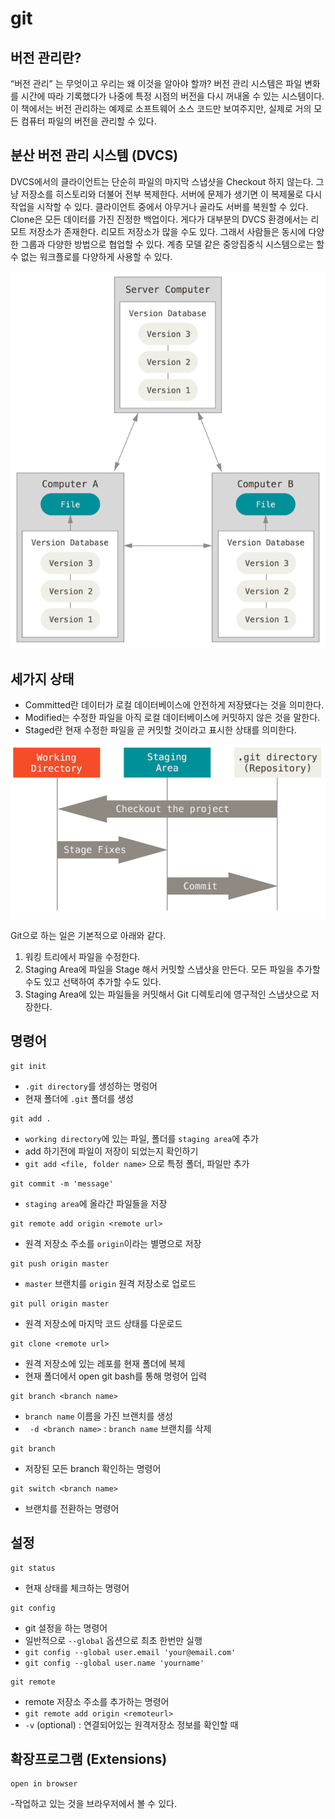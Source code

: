 # git

## 버전 관리란?
“버전 관리” 는 무엇이고 우리는 왜 이것을 알아야 할까? 버전 관리 시스템은 파일 변화를 시간에 따라 기록했다가 나중에 특정 시점의 버전을 다시 꺼내올 수 있는 시스템이다. 이 책에서는 버전 관리하는 예제로 소프트웨어 소스 코드만 보여주지만, 실제로 거의 모든 컴퓨터 파일의 버전을 관리할 수 있다.

## 분산 버전 관리 시스템 (DVCS)

DVCS에서의 클라이언트는 단순히 파일의 마지막 스냅샷을 Checkout 하지 않는다. 그냥 저장소를 히스토리와 더불어 전부 복제한다. 서버에 문제가 생기면 이 복제물로 다시 작업을 시작할 수 있다. 클라이언트 중에서 아무거나 골라도 서버를 복원할 수 있다. Clone은 모든 데이터를 가진 진정한 백업이다. 게다가 대부분의 DVCS 환경에서는 리모트 저장소가 존재한다. 리모트 저장소가 많을 수도 있다. 그래서 사람들은 동시에 다양한 그룹과 다양한 방법으로 협업할 수 있다. 계층 모델 같은 중앙집중식 시스템으로는 할 수 없는 워크플로를 다양하게 사용할 수 있다.

![DVCS](./assets/distributed.png)

## 세가지 상태

- Committed란 데이터가 로컬 데이터베이스에 안전하게 저장됐다는 것을 의미한다.
- Modified는 수정한 파일을 아직 로컬 데이터베이스에 커밋하지 않은 것을 말한다.
- Staged란 현재 수정한 파일을 곧 커밋할 것이라고 표시한 상태를 의미한다.

![areas](./assets/areas.png)

Git으로 하는 일은 기본적으로 아래와 같다.

1. 워킹 트리에서 파일을 수정한다.
2. Staging Area에 파일을 Stage 해서 커밋할 스냅샷을 만든다. 모든 파일을 추가할 수도 있고 선택하여 추가할 수도 있다.
3. Staging Area에 있는 파일들을 커밋해서 Git 디렉토리에 영구적인 스냅샷으로 저장한다.

## 명령어

```shell
git init
```
- `.git directory`를 생성하는 명렁어
- 현재 폴더에 `.git` 폴더를 생성

```shell
git add .
```
- `working directory`에 있는 파일, 폴더를 `staging area`에 추가
- add 하기전에 파일이 저장이 되었는지 확인하기
- `git add <file, folder name>` 으로 특정 폴더, 파일만 추가

```shell
git commit -m 'message'
```
- `staging area`에 올라간 파일들을 저장

```shell
git remote add origin <remote url>
```
- 원격 저장소 주소를 `origin`이라는 별명으로 저장

```shell
git push origin master
```
- `master` 브랜치를 `origin` 원격 저장소로 업로드

```shell
git pull origin master
```
- 원격 저장소에 마지막 코드 상태를 다운로드

```shell
git clone <remote url>
```
- 원격 저장소에 있는 레포를 현재 폴더에 복제
- 현재 폴더에서 open git bash를 통해 명령어 입력

```shell
git branch <branch name>
```
- `branch name` 이름을 가진 브랜치를 생성
- ` -d <branch name>` : `branch name` 브랜치를 삭제

```shell
git branch 
```
- 저장된 모든 branch 확인하는 명령어


```shell
git switch <branch name>
```
- 브랜치를 전환하는 명령어

## 설정

```shell
git status
```
- 현재 상태를 체크하는 명령어

```shell
git config
```
- git 설정을 하는 명령어
- 일반적으로 `--global` 옵션으로 최초 한번만 실행
- `git config --global user.email 'your@email.com'`
- `git config --global user.name 'yourname'`

```shell
git remote 
```
- remote 저장소 주소를 추가하는 명령어
- `git remote add origin <remoteurl>`
- `-v` (optional) : 연결되어있는 원격저장소 정보를 확인할 때


## 확장프로그램 (Extensions)
```
open in browser 
```
-작업하고 있는 것을 브라우저에서 볼 수 있다.